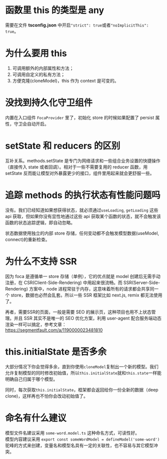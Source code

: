 # <!-- {docsify-ignore} -->

# 函数里 this 的类型是 any

需要在文件 **tsconfig.json** 中开启`"strict": true`或者`"noImplicitThis": true`。

# 为什么要用 this

1. 可调用额外的内部属性和方法；
2. 可调用自定义的私有方法；
3. 方便克隆(cloneModel)，this 作为 context 是可变的。

# 没找到持久化守卫组件

内置在入口组件 `FocaProvider` 里了，初始化 store 的时候如果配置了 persist 属性，守卫会自动开启。

# setState 和 reducers 的区别

互补关系。methods.setState 是专门为网络请求和一些组合业务设置的快捷操作（直接传入 state 或者回调）。相对于一些不需要复用的 reducer 函数，用 setState 反而能让模型对外暴露更少的接口，组件里用起来就会更舒服一些。

# 追踪 methods 的执行状态有性能问题吗

没有。我们已经知道如果想获得状态，就必须通过`useLoading`, `getLoading` 这些 api 获取，但如果你没有显性地通过这些 api 获取某个函数的状态，就不会触发该函数的状态追踪逻辑，即自动忽略。

状态数据使用独立的内部 store 存储，任何变动都不会触发模型数据(useModel, connect)的重新检查。

# 为什么不支持 SSR

因为 foca 是遵循单一 store 存储（单例），它的优点就是 model 创建后无需手动注册，在 CSR(Client-Side-Rendering) 中用起来很流畅。而 SSR(Server-Side-Rendering) 方案中，node 进程常驻于内存，这意味着所有的请求都会共享同一个 store，数据也必然会乱套。所以一些 SSR 框架比如 next.js, remix 都无法使用了。

再者，需要SSR的页面，一般是需要 SEO 的展示页，这种项目也用不上状态管理。并且 SSR 其实不是唯一的 SEO 优化方案，利用 user-agent 配合服务端动态渲染一样可以搞定，参考文章：https://segmentfault.com/a/1190000023481810

# this.initialState 是否多余

大部分情况下你会觉得多余，直到你使用`cloneModel`复制出一个新的模型。我们允许复制模型的同时修改初始值，所以`this.initialState`就和`this.state`一样能明确自己归属于哪个模型。

同时，每次获取`this.initialState`，框架都会返回给你一份全新的数据（deep clone)，这样再也不怕你会改动初始值了。

# 命名有什么建议

模型文件名建议采用 `some-word.model.ts` 这种命名方式，可读性好。<br/>
模型内容建议采用 `export const someWordModel = defineModel('some-word')` 驼峰的方式来创建，变量名和模型名具有一定的关联性，也不容易与其它模型冲突。
